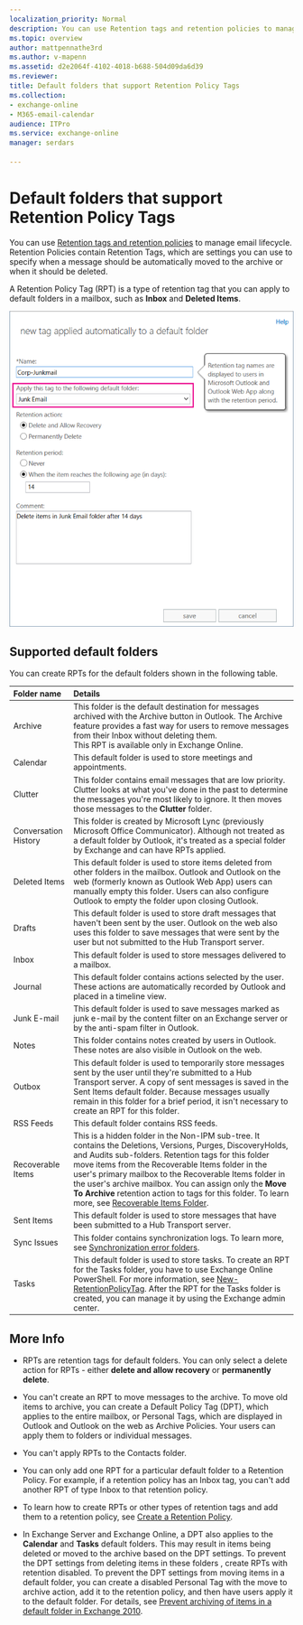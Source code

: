 ```yaml
---
localization_priority: Normal
description: You can use Retention tags and retention policies to manage email lifecycle. Retention Policies contain Retention Tags, which are settings you can use to specify when a message should be automatically moved to the archive or when it should be deleted.
ms.topic: overview
author: mattpennathe3rd
ms.author: v-mapenn
ms.assetid: d2e2064f-4102-4018-b688-504d09da6d39
ms.reviewer: 
title: Default folders that support Retention Policy Tags
ms.collection: 
- exchange-online
- M365-email-calendar
audience: ITPro
ms.service: exchange-online
manager: serdars

---
```


# Default folders that support Retention Policy Tags

You can use [Retention tags and retention policies](retention-tags-and-policies.md) to manage email lifecycle. Retention Policies contain Retention Tags, which are settings you can use to specify when a message should be automatically moved to the archive or when it should be deleted.

A Retention Policy Tag (RPT) is a type of retention tag that you can apply to default folders in a mailbox, such as **Inbox** and **Deleted Items**.

![Create a Retention Policy Tag (RPT)](../../media/EXO_Retention_DefaultFolders_CreateRPT.png)

## Supported default folders

You can create RPTs for the default folders shown in the following table.

|**Folder name**|**Details**|
|:-----|:-----|
|Archive|This folder is the default destination for messages archived with the Archive button in Outlook. The Archive feature provides a fast way for users to remove messages from their Inbox without deleting them. <br/> This RPT is available only in Exchange Online.|
|Calendar|This default folder is used to store meetings and appointments.|
|Clutter|This folder contains email messages that are low priority. Clutter looks at what you've done in the past to determine the messages you're most likely to ignore. It then moves those messages to the **Clutter** folder.|
|Conversation History|This folder is created by Microsoft Lync (previously Microsoft Office Communicator). Although not treated as a default folder by Outlook, it's treated as a special folder by Exchange and can have RPTs applied.|
|Deleted Items|This default folder is used to store items deleted from other folders in the mailbox. Outlook and Outlook on the web (formerly known as Outlook Web App) users can manually empty this folder. Users can also configure Outlook to empty the folder upon closing Outlook.|
|Drafts|This default folder is used to store draft messages that haven't been sent by the user. Outlook on the web also uses this folder to save messages that were sent by the user but not submitted to the Hub Transport server.|
|Inbox|This default folder is used to store messages delivered to a mailbox.|
|Journal|This default folder contains actions selected by the user. These actions are automatically recorded by Outlook and placed in a timeline view.|
|Junk E-mail|This default folder is used to save messages marked as junk e-mail by the content filter on an Exchange server or by the anti-spam filter in Outlook.|
|Notes|This folder contains notes created by users in Outlook. These notes are also visible in Outlook on the web.|
|Outbox|This default folder is used to temporarily store messages sent by the user until they're submitted to a Hub Transport server. A copy of sent messages is saved in the Sent Items default folder. Because messages usually remain in this folder for a brief period, it isn't necessary to create an RPT for this folder.|
|RSS Feeds|This default folder contains RSS feeds.|
|Recoverable Items|This is a hidden folder in the Non-IPM sub-tree. It contains the Deletions, Versions, Purges, DiscoveryHolds, and Audits sub-folders. Retention tags for this folder move items from the Recoverable Items folder in the user's primary mailbox to the Recoverable Items folder in the user's archive mailbox. You can assign only the **Move To Archive** retention action to tags for this folder. To learn more, see [Recoverable Items Folder](https://technet.microsoft.com/library/efc48fb4-2ed8-4d05-93af-f3505fbc389d.aspx).|
|Sent Items|This default folder is used to store messages that have been submitted to a Hub Transport server.|
|Sync Issues|This folder contains synchronization logs. To learn more, see [Synchronization error folders](https://go.microsoft.com/fwlink/p/?linkId=198215).|
|Tasks|This default folder is used to store tasks. To create an RPT for the Tasks folder, you have to use Exchange Online PowerShell. For more information, see [New-RetentionPolicyTag](https://docs.microsoft.com/powershell/module/exchange/policy-and-compliance-retention/new-retentionpolicytag). After the RPT for the Tasks folder is created, you can manage it by using the Exchange admin center.|

## More Info

- RPTs are retention tags for default folders. You can only select a delete action for RPTs - either **delete and allow recovery** or **permanently delete**.

- You can't create an RPT to move messages to the archive. To move old items to archive, you can create a Default Policy Tag (DPT), which applies to the entire mailbox, or Personal Tags, which are displayed in Outlook and Outlook on the web as Archive Policies. Your users can apply them to folders or individual messages.

- You can't apply RPTs to the Contacts folder.

- You can only add one RPT for a particular default folder to a Retention Policy. For example, if a retention policy has an Inbox tag, you can't add another RPT of type Inbox to that retention policy.

- To learn how to create RPTs or other types of retention tags and add them to a retention policy, see [Create a Retention Policy](create-a-retention-policy.md).

- In Exchange Server and Exchange Online, a DPT also applies to the **Calendar** and **Tasks** default folders. This may result in items being deleted or moved to the archive based on the DPT settings. To prevent the DPT settings from deleting items in these folders , create RPTs with retention disabled. To prevent the DPT settings from moving items in a default folder, you can create a disabled Personal Tag with the move to archive action, add it to the retention policy, and then have users apply it to the default folder. For details, see [Prevent archiving of items in a default folder in Exchange 2010](https://go.microsoft.com/fwlink/p/?LinkId=511071).

